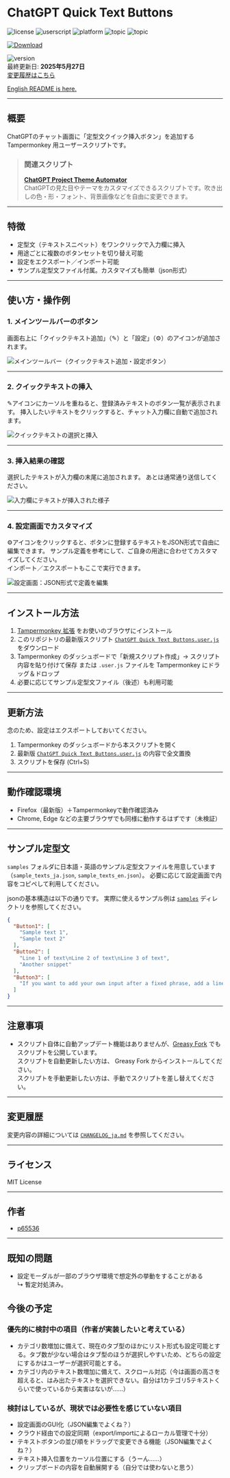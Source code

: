 # ChatGPT Quick Text Buttons
![license](https://img.shields.io/badge/license-MIT-green)
![userscript](https://img.shields.io/badge/userscript-Tampermonkey-blueviolet)
![platform](https://img.shields.io/badge/platform-ChatGPT-lightgrey)
![topic](https://img.shields.io/badge/topic-quick_insert-fcc203)
![topic](https://img.shields.io/badge/topic-productivity-40c057)

[![Download](https://img.shields.io/badge/Download-ChatGPT_Quick_Text_Buttons.user.js-blue?style=flat-square&logo=download)](https://github.com/p65536/ChatGPT-Quick-Text-Buttons/raw/main/ChatGPT%20Quick%20Text%20Buttons.user.js)

![version](https://img.shields.io/badge/version-1.0.0-blue)  
最終更新日: **2025年5月27日**  
[変更履歴はこちら](./CHANGELOG_ja.md)

[English README is here.](./README.md)

---

## 概要

ChatGPTのチャット画面に「定型文クイック挿入ボタン」を追加する Tampermonkey 用ユーザースクリプトです。

  >### 関連スクリプト
  >**[ChatGPT Project Theme Automator](https://github.com/p65536/ChatGPT-Project-Theme-Automator)**  
  ChatGPTの見た目やテーマをカスタマイズできるスクリプトです。吹き出しの色・形・フォント、背景画像などを自由に変更できます。

---

## 特徴 

* 定型文（テキストスニペット）をワンクリックで入力欄に挿入
* 用途ごとに複数のボタンセットを切り替え可能
* 設定をエクスポート／インポート可能
* サンプル定型文ファイル付属。カスタマイズも簡単（json形式）

---

## 使い方・操作例

### 1. メインツールバーのボタン

画面右上に「クイックテキスト追加」（✎）と「設定」（⚙️）のアイコンが追加されます。

![メインツールバー（クイックテキスト追加・設定ボタン）](./docs/cqtb_001.png)

---

### 2. クイックテキストの挿入

✎アイコンにカーソルを重ねると、登録済みテキストのボタン一覧が表示されます。
挿入したいテキストをクリックすると、チャット入力欄に自動で追加されます。

![クイックテキストの選択と挿入](./docs/cqtb_002.png)

---

### 3. 挿入結果の確認

選択したテキストが入力欄の末尾に追加されます。
あとは通常通り送信してください。

![入力欄にテキストが挿入された様子](./docs/cqtb_003.png)

---

### 4. 設定画面でカスタマイズ

⚙️アイコンをクリックすると、ボタンに登録するテキストをJSON形式で自由に編集できます。
サンプル定義を参考にして、ご自身の用途に合わせてカスタマイズしてください。  
インポート／エクスポートもここで実行できます。

![設定画面：JSON形式で定義を編集](./docs/cqtb_004.png)

---

## インストール方法

1. [Tampermonkey 拡張](https://www.tampermonkey.net/) をお使いのブラウザにインストール
2. このリポジトリの最新版スクリプト
   [`ChatGPT Quick Text Buttons.user.js`](./ChatGPT%20Quick%20Text%20Buttons.user.js) をダウンロード
3. Tampermonkey のダッシュボードで「新規スクリプト作成」→ スクリプト内容を貼り付けて保存
   または `.user.js` ファイルを Tampermonkey にドラッグ＆ドロップ
4. 必要に応じてサンプル定型文ファイル（後述）も利用可能

---

## 更新方法

念のため、設定はエクスポートしておいてください。

1. Tampermonkey のダッシュボードから本スクリプトを開く
2. 最新版 [`ChatGPT Quick Text Buttons.user.js`](./ChatGPT%20Quick%20Text%20Buttons.user.js) の内容で全文置換
3. スクリプトを保存 (Ctrl+S)

---

## 動作確認環境

* Firefox（最新版）＋Tampermonkeyで動作確認済み
* Chrome, Edge などの主要ブラウザでも同様に動作するはずです（未検証）

---

## サンプル定型文

`samples` フォルダに日本語・英語のサンプル定型文ファイルを用意しています（`sample_texts_ja.json`, `sample_texts_en.json`）。
必要に応じて設定画面で内容をコピペして利用してください。

jsonの基本構造は以下の通りです。
実際に使えるサンプル例は [`samples`](./samples) ディレクトリを参照してください。

```json
{
  "Button1": [
    "Sample text 1",
    "Sample text 2"
  ],
  "Button2": [
    "Line 1 of text\nLine 2 of text\nLine 3 of text",
    "Another snippet"
  ],
  "Button3": [
    "If you want to add your own input after a fixed phrase, add a line break at the end.\n\n"
  ]
}
```

---

## 注意事項

* スクリプト自体に自動アップデート機能はありませんが、[Greasy Fork](https://greasyfork.org/ja/scripts/537694-chatgpt-quick-text-buttons) でもスクリプトを公開しています。  
  スクリプトを自動更新したい方は、 Greasy Fork からインストールしてください。  
  スクリプトを手動更新したい方は、手動でスクリプトを差し替えてください。  

---

## 変更履歴

変更内容の詳細については [`CHANGELOG_ja.md`](./CHANGELOG_ja.md) を参照してください。

---

## ライセンス

MIT License

---

## 作者

* [p65536](https://github.com/p65536)

---

## 既知の問題

* 設定モーダルが一部のブラウザ環境で想定外の挙動をすることがある  
  ↳ 暫定対処済み。


## 今後の予定

### 優先的に検討中の項目（作者が実装したいと考えている）

* カテゴリ数増加に備えて、現在のタブ型のほかにリスト形式も設定可能とする。タブ数が少ない場合はタブ型のほうが選択しやすいため、どちらの設定にするかはユーザーが選択可能とする。
* カテゴリ内のテキスト数増加に備えて、スクロール対応（今は画面の高さを超えると、はみ出たテキストを選択できない。自分は1カテゴリ5テキストくらいで使っているから実害はないが……）

### 検討はしているが、現状では必要性を感じていない項目

* 設定画面のGUI化（JSON編集でよくね？）
* クラウド経由での設定同期（export/importによるローカル管理で十分）
* テキストボタンの並び順をドラッグで変更できる機能（JSON編集でよくね？）
* テキスト挿入位置をカーソル位置にする（うーん……）
* クリップボードの内容を自動展開する（自分では使わないと思う）
